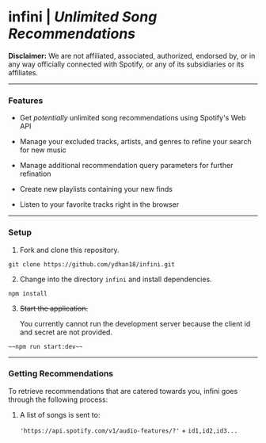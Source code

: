 # infini | *Unlimited Song Recommendations*
**Disclaimer:** We are not affiliated, associated, authorized, endorsed by, or in any way officially connected with Spotify, or any of its subsidiaries or its affiliates.

***

### Features

- Get *potentially* unlimited song recommendations using Spotify's Web API

- Manage your excluded tracks, artists, and genres to refine your search for new music

- Manage additional recommendation query parameters for further refination

- Create new playlists containing your new finds

- Listen to your favorite tracks right in the browser

***

### Setup

1. Fork and clone this repository.
```
git clone https://github.com/ydhan18/infini.git
```

2. Change into the directory ``infini`` and install dependencies.
```
npm install
```

3. ~~Start the application.~~

   You currently cannot run the development server because the client id and secret are not provided.

```
~~npm run start:dev~~
```

***

### Getting Recommendations

To retrieve recommendations that are catered towards you, infini goes through the following process:

1. A list of songs is sent to:

   ``'https://api.spotify.com/v1/audio-features/?'`` + ``id1,id2,id3...``

